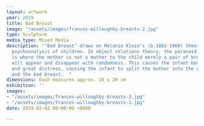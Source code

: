 ```yaml
---
layout: artwork
year: 2019
title: Bad Breast
image: "/assets/images/frances-willoughby-breasts-2.jpg"
type: Sculpture
media_type: Mixed Media
description: "‘Bad Breast’ draws on Melanie Klein’s (b.1882-1960) theories on the
  psychoanalysis of children. In object relations theory, the paranoid-schizoid position
  is where the mother is not a mother to the child merely a pair of breasts, which
  will appear and disappear with randomness. This causes the infant both intense pleasure
  and great distress, causing the infant to split the mother into the good breast
  and the bad breast.  "
dimensions: Each measures approx. 20 x 20 cm
exhibition: ''
images:
- "/assets/images/frances-willoughby-breasts-3.jpg"
- "/assets/images/frances-willoughby-breasts-1.jpg"
date: 2019-02-02 00:00:00 +0000

---
```

